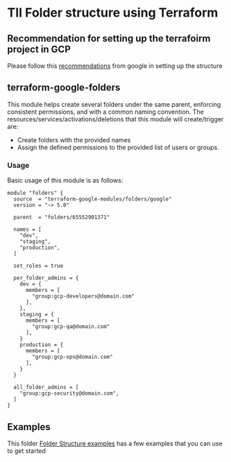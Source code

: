 # TII Folder structure using Terraform

## Recommendation for setting up the terrafoirm project in GCP
Please follow this [recommendations](https://cloud.google.com/docs/terraform/best-practices/general-style-structure) from google in setting up the structure

## terraform-google-folders
This module helps create several folders under the same parent, enforcing consistent permissions, and with a common naming convention.
The resources/services/activations/deletions that this module will create/trigger are:

- Create folders with the provided names
- Assign the defined permissions to the provided list of users or groups.

### Usage
Basic usage of this module is as follows:

```
module "folders" {
  source  = "terraform-google-modules/folders/google"
  version = "~> 5.0"

  parent  = "folders/65552901371"

  names = [
    "dev",
    "staging",
    "production",
  ]

  set_roles = true

  per_folder_admins = {
    dev = {
      members = [
        "group:gcp-developers@domain.com"
      ],
    },
    staging = {
      members = [
        "group:gcp-qa@domain.com"
      ],
    }
    production = {
      members = [
        "group:gcp-ops@domain.com"
      ],
    }
  }

  all_folder_admins = [
    "group:gcp-security@domain.com",
  ]
}

```
## Examples
This folder [Folder Structure examples](/examples/) has a few examples that you can use to get started
